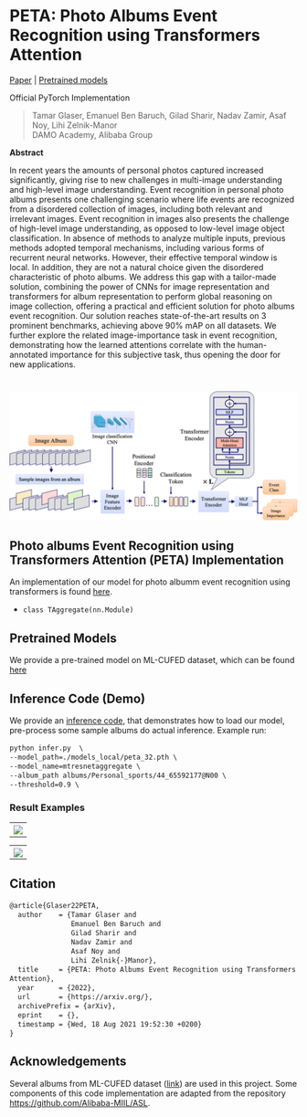 # PETA: Photo Albums Event Recognition using Transformers Attention

[Paper](https://arxiv.org/abs/2109.12499) |  [Pretrained models](https://miil-public-eu.oss-eu-central-1.aliyuncs.com/model-zoo/PETA/peta_32.pth)

Official PyTorch Implementation

> Tamar Glaser, Emanuel Ben Baruch, Gilad Sharir, Nadav Zamir, Asaf Noy, Lihi Zelnik-Manor<br/> DAMO Academy, Alibaba
> Group

**Abstract**

In recent years the amounts of personal photos captured increased significantly, giving rise to new challenges in 
multi-image understanding and high-level image understanding. Event recognition in personal photo albums presents one 
challenging scenario where life events are recognized from a disordered collection of images, including both relevant 
and irrelevant images. Event recognition in images also presents the challenge of high-level image understanding, 
as opposed to low-level image object classification.
In absence of methods to analyze multiple inputs, previous methods adopted temporal mechanisms, including various forms
 of recurrent neural networks. 
However, their effective temporal window is local. In addition, they are not a natural choice given the disordered 
characteristic of photo albums. We address this gap with a tailor-made solution, combining the power of CNNs for image 
representation and transformers for album representation to perform global reasoning on image collection, offering a 
practical and efficient solution for photo albums event recognition. Our solution reaches state-of-the-art results on 3 
prominent benchmarks, achieving above 90% mAP on all datasets. We further explore the related image-importance task in 
event recognition, demonstrating how the learned attentions correlate with the human-annotated importance for this 
subjective task, thus opening the door for new applications.
#

![](figures/Architecture_wide.png)


## Photo albums Event Recognition using Transformers Attention (PETA) Implementation
An implementation of our model for photo albumm event recognition using transformers is found [here](https://github.com/Alibaba-MIIL/PETA/blob/main/src/models/aggregate/layers/transformer_aggregate.py).
- ```class TAggregate(nn.Module)```

## Pretrained Models
We provide a pre-trained model on ML-CUFED dataset, which can be found [here](https://miil-public-eu.oss-eu-central-1.aliyuncs.com/model-zoo/PETA/peta_32.pth)

## Inference Code (Demo)
We provide an [inference code](infer.py), that demonstrates how to load our model, pre-process some sample albums do actual inference. Example run:

```
python infer.py  \
--model_path=./models_local/peta_32.pth \
--model_name=mtresnetaggregate \
--album_path albums/Personal_sports/44_65592177@N00 \
--threshold=0.9 \
```

### Result Examples
<p align="center">
 <table class="tg">
  <tr>
    <td class="tg-c3ow"><img src="./figures/PETA_Results.png" align="center" width="900" ></td>
  </tr>
</table>
</p>
<p align="center">
 <table class="tg">
  <tr>
    <td class="tg-c3ow"><img src="./figures/PETA_Results_2.png" align="center" width="870" ></td>
  </tr>
</table>
</p>

<!--
### Training Code
We provide a [training code](train.py), that can be used to train our model. 
- The implementation in the provided training script is based on the [ASL repository](https://github.com/Alibaba-MIIL/ASL).
- The annotations should be provided in COCO format.
- To reproduce similar results to our paper results on COCO use the split provided in: [Zero-Shot Object Detection](https://ankanbansal.com/zsd.html).
- The annotation files are expected to be in the metadata path under "zs_split" folder.
- wordvec_array.pickle and cls_ids.pickle include coco word-vectors and seen-uneen class ids respectively, and should be located in the metadata path.
- The pretrained imagenet based backbone can be downloaded [here](https://miil-public-eu.oss-eu-central-1.aliyuncs.com/model-zoo/PETA/peta_32.pth
)
- Run the following training args:
```
python train.py  \
--data=./data/COCO/ \
--model-path=./models/tresnet_m.pth \
--image-size=608 \
--pretrain-backbone=1 \
```

Note: the resolution is higher as we compared to object detection based methods that use similar or larger input size.
-->

## Citation
```
@article{Glaser22PETA,
  author    = {Tamar Glaser and
               Emanuel Ben Baruch and               
               Gilad Sharir and
               Nadav Zamir and
               Asaf Noy and
               Lihi Zelnik{-}Manor},
  title     = {PETA: Photo Albums Event Recognition using Transformers Attention},
  year      = {2022},
  url       = {https://arxiv.org/},
  archivePrefix = {arXiv},
  eprint    = {},
  timestamp = {Wed, 18 Aug 2021 19:52:30 +0200}
}
```
<!-- ## Contact
Feel free to contact if there are any questions or issues - Tamar Glaser (tamar.glaser@alibaba-inc.com) or Emanuel
Ben-Baruch (emanuel.benbaruch@alibaba-inc.com) or Gilad Sharir (gilad.sharir@alibaba-inc.com) -->

## Acknowledgements
Several albums from ML-CUFED dataset ([link](https://arxiv.org/abs/1707.05911)) are used in this project. Some components of this code implementation are adapted from the repository https://github.com/Alibaba-MIIL/ASL.

